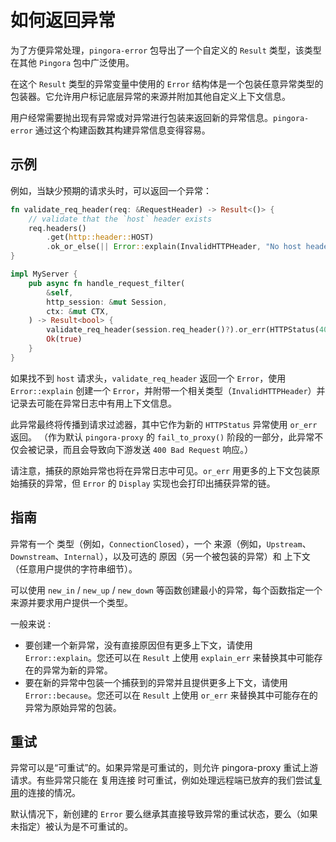 # 如何返回异常

为了方便异常处理，`pingora-error` 包导出了一个自定义的 `Result` 类型，该类型在其他 `Pingora` 包中广泛使用。

在这个 `Result` 类型的异常变量中使用的 `Error` 结构体是一个包装任意异常类型的包装器。它允许用户标记底层异常的来源并附加其他自定义上下文信息。

用户经常需要抛出现有异常或对异常进行包装来返回新的异常信息。`pingora-error` 通过这个构建函数其构建异常信息变得容易。

## 示例

例如，当缺少预期的请求头时，可以返回一个异常：


```rust
fn validate_req_header(req: &RequestHeader) -> Result<()> {
    // validate that the `host` header exists
    req.headers()
        .get(http::header::HOST)
        .ok_or_else(|| Error::explain(InvalidHTTPHeader, "No host header detected"))
}

impl MyServer {
    pub async fn handle_request_filter(
        &self,
        http_session: &mut Session,
        ctx: &mut CTX,
    ) -> Result<bool> {
        validate_req_header(session.req_header()?).or_err(HTTPStatus(400), "Missing required headers")?;
        Ok(true)
    }
}
```

如果找不到 `host` 请求头，`validate_req_header` 返回一个 `Error`，使用 `Error::explain` 创建一个 `Error`，并附带一个相关类型（`InvalidHTTPHeader`）并记录去可能在异常日志中有用上下文信息。


此异常最终将传播到请求过滤器，其中它作为新的 `HTTPStatus` 异常使用 `or_err` 返回。 （作为默认 `pingora-proxy` 的 `fail_to_proxy()` 阶段的一部分，此异常不仅会被记录，而且会导致向下游发送 `400 Bad Request` 响应。）


请注意，捕获的原始异常也将在异常日志中可见。`or_err` 用更多的上下文包装原始捕获的异常，但 `Error` 的 `Display` 实现也会打印出捕获异常的链。


## 指南

异常有一个 类型（例如，`ConnectionClosed`），一个 来源（例如，`Upstream`、`Downstream`、`Internal`），以及可选的 原因（另一个被包装的异常）和 上下文（任意用户提供的字符串细节）。


可以使用 `new_in` / `new_up` / `new_down` 等函数创建最小的异常，每个函数指定一个来源并要求用户提供一个类型。


一般来说    :
* 要创建一个新异常，没有直接原因但有更多上下文，请使用 `Error::explain`。您还可以在 `Result` 上使用 `explain_err` 来替换其中可能存在的异常为新的异常。
* 要在新的异常中包装一个捕获到的异常并且提供更多上下文，请使用 `Error::because`。您还可以在 `Result` 上使用 `or_err` 来替换其中可能存在的异常为原始异常的包装。


## 重试


异常可以是“可重试”的。如果异常是可重试的，则允许 pingora-proxy 重试上游请求。有些异常只能在 复用连接 时可重试，例如处理远程端已放弃的我们尝试[复用](pooling_zh.md)的连接的情况。


默认情况下，新创建的 `Error` 要么继承其直接导致异常的重试状态，要么（如果未指定）被认为是不可重试的。

